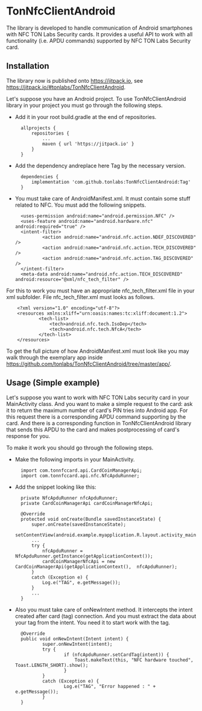 # TonNfcClientAndroid

The library is developed to handle communication of Android smartphones with NFC TON Labs Security cards. It provides a useful API to work with all functionality (i.e. APDU commands) supported by NFC TON Labs Security card.

## Installation

The library now is published onto  https://jitpack.io, see https://jitpack.io/#tonlabs/TonNfcClientAndroid.

Let's suppose you have an Android project. To use TonNfcClientAndroid library in your project you must go through the following steps.

+ Add it in your root build.gradle at the end of repositories.

		allprojects {
			repositories {
				...
				maven { url 'https://jitpack.io' }
			}
		}
	
+ Add the dependency andreplace here Tag by the necessary version.

		dependencies {
			implementation 'com.github.tonlabs:TonNfcClientAndroid:Tag'
		}
		
+ You must take care of AndroidManifest.xml. It must contain some stuff related to NFC. You must add the following snippets.

		<uses-permission android:name="android.permission.NFC" />
		<uses-feature android:name="android.hardware.nfc" android:required="true" />
		<intent-filter>
    			<action android:name="android.nfc.action.NDEF_DISCOVERED" />
    			<action android:name="android.nfc.action.TECH_DISCOVERED" />
    			<action android:name="android.nfc.action.TAG_DISCOVERED" />
		</intent-filter>
		<meta-data android:name="android.nfc.action.TECH_DISCOVERED" android:resource="@xml/nfc_tech_filter" />

For this to work you must have an appropriate nfc_tech_filter.xml file in your xml subfolder. File nfc_tech_filter.xml must looks as follows.

		<?xml version="1.0" encoding="utf-8"?>
		<resources xmlns:xliff="urn:oasis:names:tc:xliff:document:1.2">
    			<tech-list>
        			<tech>android.nfc.tech.IsoDep</tech>
        			<tech>android.nfc.tech.NfcA</tech>
    			</tech-list>
		</resources>
		
To get the full picture of how AndroidManifest.xml must look like you may walk through the exemplary app inside https://github.com/tonlabs/TonNfcClientAndroid/tree/master/app/.


## Usage (Simple example)

Let's suppose you want to work with NFC TON Labs security card in your MainActivity class. And you want to make a simple request to the card: ask it to return the maximum number of card's PIN tries into Android app. For this request there is a corresponding APDU command supporting by the card. And there is a corresponding function in TonNfcClientAndroid library that sends this APDU to the card and makes postprocessing of card's response for you. 

To make it work you should go through the following steps.

+ Make the following imports in your MainActivity.

		import com.tonnfccard.api.CardCoinManagerApi;
		import com.tonnfccard.api.nfc.NfcApduRunner;
		
+ Add the snippet looking like this:

		private NfcApduRunner nfcApduRunner;
		private CardCoinManagerApi cardCoinManagerNfcApi;
		
		@Override
		protected void onCreate(Bundle savedInstanceState) {
			super.onCreate(savedInstanceState);
			setContentView(android.example.myapplication.R.layout.activity_main);
			...
			try {
				nfcApduRunner = NfcApduRunner.getInstance(getApplicationContext());
				cardCoinManagerNfcApi = new CardCoinManagerApi(getApplicationContext(),  nfcApduRunner);
			}
			catch (Exception e) {
				Log.e("TAG", e.getMessage());
			}
			...
		}

+ Also you must take care of onNewIntent method. It intercepts the intent created after card (tag) connection. And you must extract  the data about your tag from the intent. You need it to start work with the tag.

		@Override
		public void onNewIntent(Intent intent) {
        		super.onNewIntent(intent);
        		try {
            			if (nfcApduRunner.setCardTag(intent)) {
                			Toast.makeText(this, "NFC hardware touched", Toast.LENGTH_SHORT).show();
            			}
        		}
        		catch (Exception e) {
            			Log.e("TAG", "Error happened : " + e.getMessage());
        		}
		}


